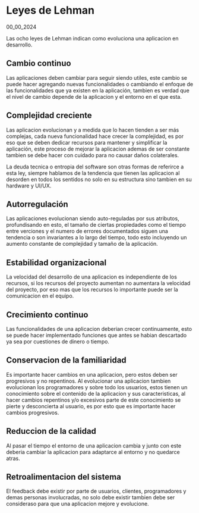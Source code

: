 # Leyes de Lehman
00_00_2024

Las ocho leyes de Lehman indican como evoluciona una aplicacion en desarrollo.

## Cambio continuo

Las aplicaciones deben cambiar para seguir siendo utiles, este cambio se puede hacer agregando nuevas funcionalidades o cambiando el enfoque de las funcionalidades que ya existen en la aplicación, tambien es verdad que el nivel de cambio depende de la aplicacion y el entorno en el que esta.

## Complejidad creciente

Las aplicacion evolucionan y a medida que lo hacen tienden a ser más complejas, cada nueva funcionalidad hace crecer la complejidad, es por eso que se deben dedicar recursos para mantener y simplificar la aplicación, este proceso de mejorar la aplicacion ademas de ser constante tambien se debe hacer con cuidado para no causar daños colaterales.

La deuda tecnica o entropia del software son otras formas de referirce a esta ley, siempre hablamos de la tendencia que tienen las aplicacion al desorden en todos los sentidos no solo en su estructura sino tambien en su hardware y UI/UX.

## Autorregulación

Las aplicaciones evolucionan siendo auto-reguladas por sus atributos, profundisando en esto, el tamaño de ciertas propiedades como el tiempo entre verciones y el numero de errores documentados siguen una tendencia o son invariantes a lo largo del tiempo, todo esto incluyendo un aumento constante de complejidad y tamaño de la aplicación.

## Estabilidad organizacional

La velocidad del desarrollo de una aplicacion es independiente de los recursos, si los recursos del proyecto aumentan no aumentara la velocidad del proyecto, por eso mas que los recursos lo importante puede ser la comunicacion en el equipo.


## Crecimiento continuo

Las funcionalidades de una aplicacion deberian crecer continuamente, esto se puede hacer implementado funciones que antes se habian descartado ya sea por cuestiones de dinero o tiempo.

## Conservacion de la familiaridad

Es importante hacer cambios en una aplicacion, pero estos deben ser progresivos y no repentinos. Al evolucionar una aplicacion tambien evolucionan los programadores y sobre todo los usuarios, estos tienen un conocimiento sobre el contenido de la aplicacion y sus caracteristicas, al hacer cambios repentinos y/o excesivos parte de este conocimiento se pierte y desconcierta al usuario, es por esto que es importante hacer cambios progresivos.

## Reduccion de la calidad

Al pasar el tiempo el entorno de una aplicacion cambia y junto con este deberia cambiar la aplicacion para adaptarce al entorno y no quedarce atras.

## Retroalimentacion del sistema

El feedback debe existir por parte de usuarios, clientes, programadores y demas personas involucradas, no solo debe existir tambien debe ser consideraso para que una aplicacion mejore y evolucione.
